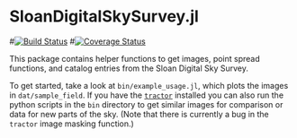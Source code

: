 SloanDigitalSkySurvey.jl
========

#[![Build Status](https://travis-ci.org/rgiordan/SloanDigitalSkySurvey.jl.svg?branch=master)](https://travis-ci.org/rgiordan/SloanDigitalSkySurvey.jl)
#[![Coverage Status](https://coveralls.io/repos/rgiordan/SloanDigitalSkySurvey.jl/badge.svg?branch=master)](https://coveralls.io/r/rgiordan/SloanDigitalSkySurvey.jl?branch=master)

This package contains helper functions to get images, point spread functions,
and catalog entries from the Sloan Digital Sky Survey.

To get started, take a look at `bin/example_usage.jl`, which plots
the images in `dat/sample_field`.
If you have
the [`tractor`](https://github.com/dstndstn/tractor) installed you can also
run the python scripts in the `bin` directory to get similar images
for comparison or data for new parts of the sky.
(Note that there is currently a bug in the `tractor` image masking function.)

